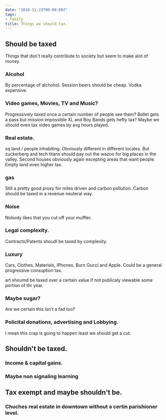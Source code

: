 ```yaml
---
date: "2018-11-23T00:00:00Z"
tags:
- family
title: Things we should tax.
---
```


## Should be taxed
Things that don't really contribute to society but seem to make alot of money.

### Alcohol 
By percentage of alchohol. Session beers should be cheap. Vodka expensive.

### Video games, Movies, TV and Music?
Progressively taxed once a certain number of people see them? Ballet gets a pass but mission impossible XL and Boy Bands gets hefty tax?
Maybe we should even tax video games by avg hours played. 

### Real estate.
sq land / people inhabiting. Obviously different in different locales. 
But zuckerberg and tech titans should pay out the wazoo for big places in the valley. 
Second houses obviously again excepting areas that want people. 
Empty land even higher tax. 

### gas
Still a pretty good proxy for miles driven and carbon pollution.
Carbon should be taxed in a revenue neuteral way.

### Noise
Nobody likes that you cut off your muffler. 

### Legal complexity.
Contracts/Patents shoudl be taxed by complexity. 

### Luxury
Cars, Clothes, Materials, IPhones.
Burn Gucci and Apple. 
Could be a general progressive consuption tax.

art shoumd be taxed over a certain value if not publicaly viewable some portion of thr year.

### Maybe sugar? 
Are we certain this isn't a fad too? 

### Policital donations, advertising and Lobbying. 
I mean this crap is going to happen least we should get a cut. 

## Shouldn't be taxed.
###  Income & capital gains.
###  Maybe non signaling learning 


## Tax exempt and maybe shouldn't be.
###  Chuches real estate in downtown without a certin parishioner level.




